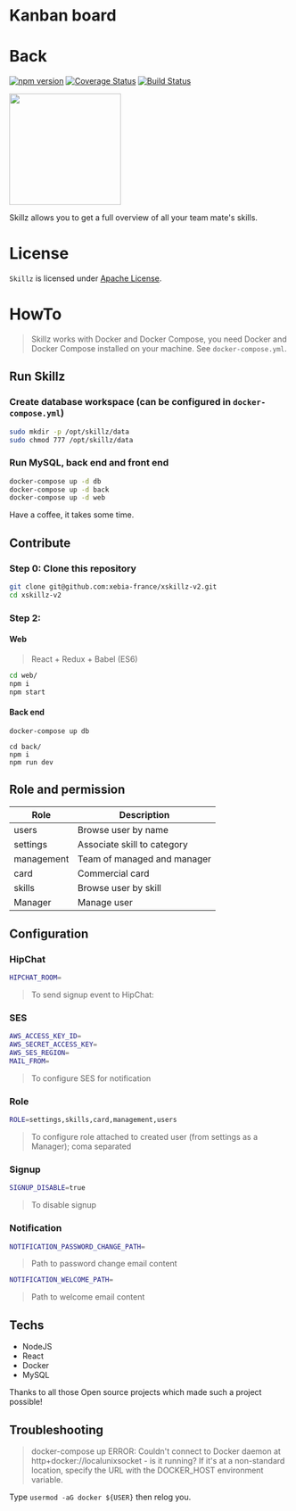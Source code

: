 # Kanban board

# Back

[![npm version](https://badge.fury.io/js/npm.svg)](https://badge.fury.io/js/npm) [![Coverage Status](https://coveralls.io/repos/github/xebia-france/xskillz-v2/badge.svg?branch=master)](https://coveralls.io/github/xebia-france/xskillz-v2?branch=master) [![Build Status](https://travis-ci.org/xebia-france/xskillz-v2.svg?branch=master)](https://travis-ci.org/xebia-france/xskillz-v2)

<img src="web/images/logo.png" height="200px"/>

Skillz allows you to get a full overview of all your team mate's skills.

# License

`Skillz` is licensed under [Apache License](http://www.apache.org/licenses/LICENSE-2.0).

# HowTo

> Skillz works with Docker and Docker Compose, you need Docker and Docker Compose installed on your machine. See `docker-compose.yml`.

## Run Skillz

### Create database workspace (can be configured in `docker-compose.yml`)

```bash
sudo mkdir -p /opt/skillz/data
sudo chmod 777 /opt/skillz/data
```

### Run MySQL, back end and front end

```bash
docker-compose up -d db
docker-compose up -d back
docker-compose up -d web
```

Have a coffee, it takes some time.

## Contribute

### Step 0: Clone this repository

```bash
git clone git@github.com:xebia-france/xskillz-v2.git
cd xskillz-v2
```

### Step 2:

#### Web

> React + Redux + Babel (ES6)

```bash
cd web/
npm i
npm start
```

#### Back end

```
docker-compose up db
```

```
cd back/
npm i
npm run dev
```

## Role and permission

|Role|Description|
|----|-----------|
|users|Browse user by name|
|settings|Associate skill to category|
|management|Team of managed and manager|
|card|Commercial card|
|skills|Browse user by skill|
|Manager|Manage user|

## Configuration

### HipChat

```bash
HIPCHAT_ROOM=
```

> To send signup event to HipChat:

### SES

```bash
AWS_ACCESS_KEY_ID=
AWS_SECRET_ACCESS_KEY=
AWS_SES_REGION=
MAIL_FROM=
```

> To configure SES for notification

### Role

```bash
ROLE=settings,skills,card,management,users
```

> To configure role attached to created user (from settings as a Manager); coma separated

### Signup

```bash
SIGNUP_DISABLE=true
```

> To disable signup

### Notification

```bash
NOTIFICATION_PASSWORD_CHANGE_PATH=
```

> Path to password change email content

```bash
NOTIFICATION_WELCOME_PATH=
```

> Path to welcome email content

## Techs

* NodeJS
* React
* Docker
* MySQL

Thanks to all those Open source projects which made such a project possible!

## Troubleshooting

>docker-compose up
>ERROR: Couldn't connect to Docker daemon at http+docker://localunixsocket - is it running?
>If it's at a non-standard location, specify the URL with the DOCKER_HOST environment variable.

Type `usermod -aG docker ${USER}` then relog you.
